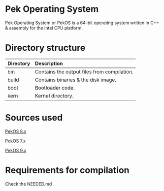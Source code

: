 
# Pek Operating System
Pek Operating System or PekOS is a 64-bit operating system
written in C++ & assembly for the Intel CPU platform.

# Directory structure
| Directory | Description  |
| :-------- | :----------- |
| bin       | Contains the output files from compilation. |
| build     | Contains binaries & the disk image. |
| boot      | Bootloader code. |
| kern      | Kernel directory. |

# Sources used
[PekOS 8.x](https://github.com/StjepanBM1/PekOS/blob/8.X-Kernel/docs/Bt/sources-SysII.inf)

[PekOS 7.x](https://github.com/queso-fuego/amateuros)

[PekOS 9.x](https://youtube.com/playlist?list=PLxN4E629pPnKKqYsNVXpmCza8l0Jb6l8-)


# Requirements for compilation
Check the NEEDED.md
